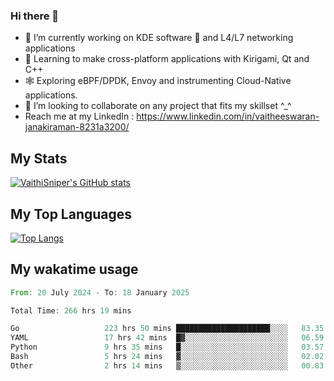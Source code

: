### Hi there 👋

- 🔭 I’m currently working on KDE software 💓 and L4/L7 networking applications 
- 📖 Learning to make cross-platform applications with Kirigami, Qt and C++
- 🕸️ Exploring eBPF/DPDK, Envoy and instrumenting Cloud-Native applications. 
- 👯 I’m looking to collaborate on any project that fits my skillset ^_^
- Reach me at my LinkedIn : https://www.linkedin.com/in/vaitheeswaran-janakiraman-8231a3200/

## My Stats
[![VaithiSniper's GitHub stats](https://github-readme-stats.vercel.app/api?username=VaithiSniper&hide=stars&theme=radical)](https://github.com/anuraghazra/github-readme-stats)

## My Top Languages

[![Top Langs](https://github-readme-stats.vercel.app/api/top-langs/?username=VaithiSniper&layout=compact)](https://github.com/anuraghazra/github-readme-stats)

## My wakatime usage

<!--START_SECTION:waka-->

```rust
From: 20 July 2024 - To: 18 January 2025

Total Time: 266 hrs 19 mins

Go                   223 hrs 50 mins █████████████████████░░░░   83.35 %
YAML                 17 hrs 42 mins  █▓░░░░░░░░░░░░░░░░░░░░░░░   06.59 %
Python               9 hrs 35 mins   █░░░░░░░░░░░░░░░░░░░░░░░░   03.57 %
Bash                 5 hrs 24 mins   ▓░░░░░░░░░░░░░░░░░░░░░░░░   02.02 %
Other                2 hrs 14 mins   ▒░░░░░░░░░░░░░░░░░░░░░░░░   00.83 %
```

<!--END_SECTION:waka-->
